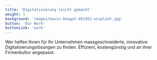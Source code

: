 ```yaml
---
title: 'Digitalisierung leicht gemacht'
weight: 1
background: 'images/kevin-bhagat-461952-unsplash.jpg'
button: 'Our Work'
buttonLink: 'work'
---
```


Wer helfen Ihnen für Ihr Unternehmen massgeschneiderte, innovative 
Digitalisierungslösungen zu finden.
Effizient, kostengünstig und an ihrer Firmenkultur angepasst.